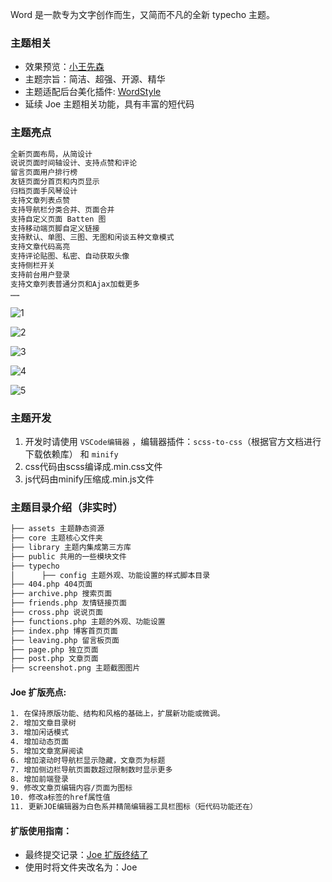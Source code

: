 Word 是一款专为文字创作而生，又简而不凡的全新 typecho 主题。

### 主题相关

- 效果预览：[小王先森](https://xwsir.cn)
- 主题宗旨：简洁、超强、开源、精华
- 主题适配后台美化插件: [WordStyle](https://gitee.com/dinphy/WordStyle)
- 延续 Joe 主题相关功能，具有丰富的短代码

### 主题亮点

```html
全新页面布局，从简设计
说说页面时间轴设计、支持点赞和评论
留言页面用户排行榜
友链页面分首页和内页显示
归档页面手风琴设计
支持文章列表点赞
支持导航栏分类合并、页面合并
支持自定义页面 Batten 图
支持移动端页脚自定义链接
支持默认、单图、三图、无图和闲谈五种文章模式
支持文章代码高亮
支持评论贴图、私密、自动获取头像
支持侧栏开关
支持前台用户登录
支持文章列表普通分页和Ajax加载更多
……
```

![1][1]

![2][2]

![3][3]

![4][4]

![5][5]

### 主题开发

1. 开发时请使用 `VSCode编辑器` ，编辑器插件：`scss-to-css`（根据官方文档进行下载依赖库） 和 `minify`
2. css代码由scss编译成.min.css文件
3. js代码由minify压缩成.min.js文件

### 主题目录介绍（非实时）

```html
├── assets 主题静态资源
├── core 主题核心文件夹
├── library 主题内集成第三方库
├── public 共用的一些模块文件
├── typecho
│      ├── config 主题外观、功能设置的样式脚本目录
├── 404.php 404页面
├── archive.php 搜索页面
├── friends.php 友情链接页面
├── cross.php 说说页面
├── functions.php 主题的外观、功能设置
├── index.php 博客首页页面
├── leaving.php 留言板页面
├── page.php 独立页面
├── post.php 文章页面
├── screenshot.png 主题截图图片
```

#### Joe 扩版亮点:

```html
1. 在保持原版功能、结构和风格的基础上，扩展新功能或微调。
2. 增加文章目录树
3. 增加闲话模式
4. 增加动态页面
5. 增加文章宽屏阅读
6. 增加滚动时导航栏显示隐藏，文章页为标题
7. 增加侧边栏导航页面数超过限制数时显示更多
8. 增加前端登录
9. 修改文章页编辑内容/页面为图标
10. 修改a标签的href属性值
11. 更新JOE编辑器为白色系并精简编辑器工具栏图标（短代码功能还在）
```

#### 扩版使用指南：

- 最终提交记录：[Joe 扩版终结了](https://gitee.com/dinphy/Word/commit/285511977dbb0241ccf03a850fd3e85a392a8a9a)
- 使用时将文件夹改名为：Joe

 [1]: https://xwsir.cn/usr/uploads/2022/10/938684637.jpeg
 [2]: https://xwsir.cn/usr/uploads/2022/10/1126482411.jpeg
 [3]: https://xwsir.cn/usr/uploads/2022/10/80576426.jpeg
 [4]: https://xwsir.cn/usr/uploads/2022/10/1088641275.jpeg
 [5]: https://xwsir.cn/usr/uploads/2022/10/3691610397.jpeg